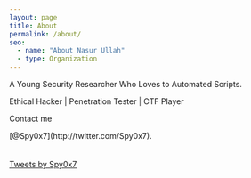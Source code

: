 ```yaml
---
layout: page
title: About
permalink: /about/
seo:
  - name: "About Nasur Ullah"
  - type: Organization
---
```


<p> A Young Security Researcher Who Loves to Automated Scripts. </p>
<p>Ethical Hacker | Penetration Tester | CTF Player</p>
<p>Contact me </p> [@Spy0x7](http://twitter.com/Spy0x7).


<div id="main">
        <div class="row">
            <div class="col-12 col-lg-11 col-xl-8">
                <div id="page" class="post pb-5 pl-1 pr-1 pl-sm-2 pr-sm-2 pl-md-4 pr-md-4 pl-xl-3 mb-md-4">
                    <div class="post-content">
                        <div>
                            <div>
                                <link rel="stylesheet" href="/typewritter/style.css"/>
                                <div id="app"></div>
                                <script src="https://unpkg.com/typewriter-effect@latest/dist/core.js"></script>
                                <script src="/typewritter/script.js"></script>
                            </div>
                        </div>
                        <br>
                            <br>
                            <a class="twitter-timeline" data-height="10000" data-theme="dark" data-chrome="transparent nofooter noborders noheader noscrollbar"
                                href="https://twitter.com/Spy0x7?ref_src=twsrc%5Etfw">Tweets by Spy0x7</a>
                            <script async src="https://platform.twitter.com/widgets.js" charset="utf-8"></script>
                    </div>
                </div>
            </div>